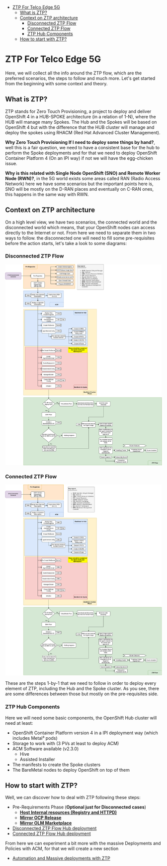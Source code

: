 <!-- TOC depthfrom:1 orderedlist:false -->

- [ZTP For Telco Edge 5G](#ztp-for-telco-edge-5g)
  - [What is ZTP?](#what-is-ztp)
  - [Context on ZTP architecture](#context-on-ztp-architecture)
    - [Disconnected ZTP Flow](#disconnected-ztp-flow)
    - [Connected ZTP Flow](#connected-ztp-flow)
    - [ZTP Hub Components](#ztp-hub-components)
  - [How to start with ZTP?](#how-to-start-with-ztp)

<!-- /TOC -->

# ZTP For Telco Edge 5G

Here, we will collect all the info around the ZTP flow, which are the preferred scenarios, the steps to follow and much more. Let's get started from the beginning with some context and theory.

## What is ZTP?

ZTP stands for Zero Touch Provisioning, a project to deploy and deliver OpenShift 4 in a HUB-SPOKE architecture (in a relation of 1-N), where the HUB will manage many Spokes. The Hub and the Spokes will be based on OpenShift 4 but with the difference that the HUB cluster will manage and deploy the spokes using RHACM (Red Hat Advanced Cluster Management).

**Why Zero Touch Provisioning If I need to deploy some things by hand?**, well this is a fair question, we need to have a consistent base for the hub to perform the Spoke deployments and for that we need to deploy OpenShift Container Platform 4 (On an IPI way) if not we will have the egg-chicken issue.

**Why is this related with Single Node OpenShift (SNO) and Remote Worker Node (RWN)?**, in the 5G world exists some areas called RAN (Radio Access Network) here we have some scenarios but the important points here is, SNO will be mostly on the D-RAN places and eventually on C-RAN ones, this happens in the same way with RWN.

## Context on ZTP architecture

On a high level view, we have two scenarios, the connected world and the disconnected world which means, that your OpenShift nodes can access directly to the Internet or not. From here we need to separate them in two ways to follow. the disconnected one will need to fill some pre-requisites before the action starts, let's take a look to some diagrams:

### Disconnected ZTP Flow

![](/assets/ztp-flow-disconnected.png)

### Connected ZTP Flow

![](/assets/ztp-flow-connected.png)

These are the steps 1-by-1 that we need to follow in order to deploy every element of ZTP, including the Hub and the Spoke cluster. As you see, there are some differences between those but mostly on the pre-requisites side.

### ZTP Hub Components

Here we will need some basic components, the OpenShift Hub cluster will need at least:

- OpenShift Container Platform version 4 in a IPI deployment way (which includes Metal³ pods)
- Storage to work with (3 PVs at least to deploy ACM)
- ACM Software available (v2.3.0)
  - Hive
  - Assisted Installer
- The manifests to create the Spoke clusters
- The BareMetal nodes to deploy OpenShift on top of them

## How to start with ZTP?

Well, we can discover how to deal with ZTP following these steps:

- Pre-Requirements Phase (**Optional just for Disconnected cases**)
  - [**Host Internal resources (Registry and HTTPD)**](/docs/prerequirements/host-internal-resources.md)
  - [**Mirror OCP Release**](/docs/prerequirements/mirror-ocp-release.md)
  - [**Mirror OLM Marketplace**](/docs/prerequirements/mirror-olm.md)
- [Disconnected ZTP Flow Hub deployment](/docs/disconnected-ZTP-flow-hub-deployment.md)
- [Connected ZTP Flow Hub deployment](/docs/connected-ZTP-flow-hub-deployment.md)

From here we can experiment a bit more with the massive Deployments and Policies with ACM, for that we will create a new section

- [Automation and Massive deployments with ZTP](/docs/automation-massive-deployments-ztp.md)
